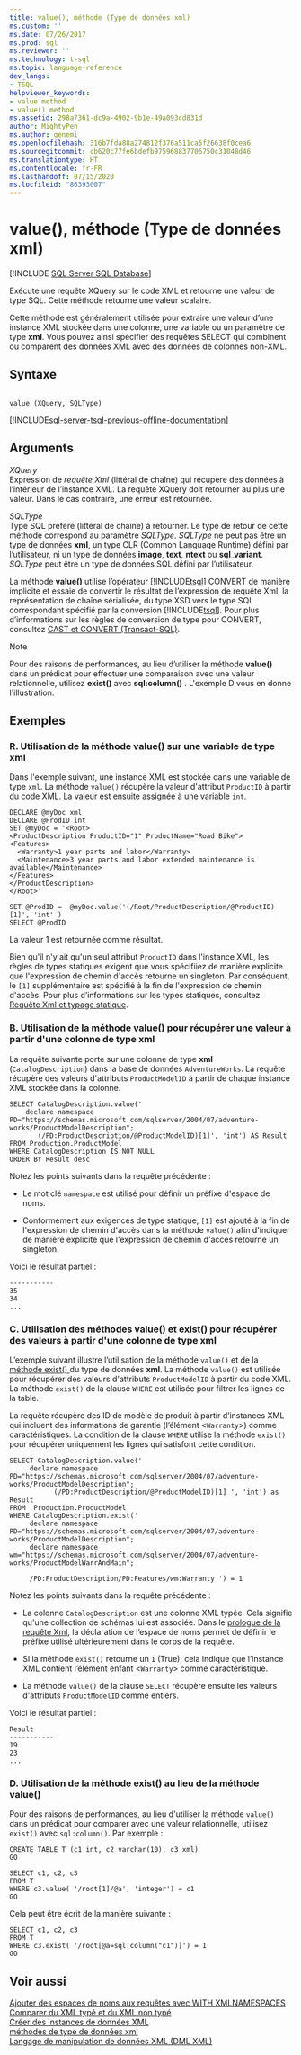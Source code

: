 ```yaml
---
title: value(), méthode (Type de données xml)
ms.custom: ''
ms.date: 07/26/2017
ms.prod: sql
ms.reviewer: ''
ms.technology: t-sql
ms.topic: language-reference
dev_langs:
- TSQL
helpviewer_keywords:
- value method
- value() method
ms.assetid: 298a7361-dc9a-4902-9b1e-49a093cd831d
author: MightyPen
ms.author: genemi
ms.openlocfilehash: 316b7fda88a274812f376a511ca5f26638f0cea6
ms.sourcegitcommit: cb620c77fe6bdefb975968837706750c31048d46
ms.translationtype: HT
ms.contentlocale: fr-FR
ms.lasthandoff: 07/15/2020
ms.locfileid: "86393007"
---
```

# <a name="value-method-xml-data-type"></a>value(), méthode (Type de données xml)
[!INCLUDE [SQL Server SQL Database](../../includes/applies-to-version/sql-asdb.md)]

  Exécute une requête XQuery sur le code XML et retourne une valeur de type SQL. Cette méthode retourne une valeur scalaire.  
  
 Cette méthode est généralement utilisée pour extraire une valeur d’une instance XML stockée dans une colonne, une variable ou un paramètre de type **xml**. Vous pouvez ainsi spécifier des requêtes SELECT qui combinent ou comparent des données XML avec des données de colonnes non-XML.  
  
## <a name="syntax"></a>Syntaxe  
  
```  
  
value (XQuery, SQLType)  
```  
  
[!INCLUDE[sql-server-tsql-previous-offline-documentation](../../includes/sql-server-tsql-previous-offline-documentation.md)]

## <a name="arguments"></a>Arguments
 *XQuery*  
 Expression de *requête Xml* (littéral de chaîne) qui récupère des données à l’intérieur de l’instance XML. La requête XQuery doit retourner au plus une valeur. Dans le cas contraire, une erreur est retournée.  
  
 *SQLType*  
 Type SQL préféré (littéral de chaîne) à retourner. Le type de retour de cette méthode correspond au paramètre *SQLType*. *SQLType* ne peut pas être un type de données **xml**, un type CLR (Common Language Runtime) défini par l’utilisateur, ni un type de données **image**, **text**, **ntext** ou **sql_variant**. *SQLType* peut être un type de données SQL défini par l’utilisateur.  
  
 La méthode **value()** utilise l’opérateur [!INCLUDE[tsql](../../includes/tsql-md.md)] CONVERT de manière implicite et essaie de convertir le résultat de l’expression de requête Xml, la représentation de chaîne sérialisée, du type XSD vers le type SQL correspondant spécifié par la conversion [!INCLUDE[tsql](../../includes/tsql-md.md)]. Pour plus d’informations sur les règles de conversion de type pour CONVERT, consultez [CAST et CONVERT &#40;Transact-SQL&#41;](../../t-sql/functions/cast-and-convert-transact-sql.md).  
  
> [!NOTE]  
>  Pour des raisons de performances, au lieu d’utiliser la méthode **value()** dans un prédicat pour effectuer une comparaison avec une valeur relationnelle, utilisez **exist()** avec **sql:column()** . L'exemple D vous en donne l'illustration.  
  
## <a name="examples"></a>Exemples  
  
### <a name="a-using-the-value-method-against-an-xml-type-variable"></a>R. Utilisation de la méthode value() sur une variable de type xml  
 Dans l'exemple suivant, une instance XML est stockée dans une variable de type `xml`. La méthode `value()` récupère la valeur d'attribut `ProductID` à partir du code XML. La valeur est ensuite assignée à une variable `int`.  
  
```  
DECLARE @myDoc xml  
DECLARE @ProdID int  
SET @myDoc = '<Root>  
<ProductDescription ProductID="1" ProductName="Road Bike">  
<Features>  
  <Warranty>1 year parts and labor</Warranty>  
  <Maintenance>3 year parts and labor extended maintenance is available</Maintenance>  
</Features>  
</ProductDescription>  
</Root>'  
  
SET @ProdID =  @myDoc.value('(/Root/ProductDescription/@ProductID)[1]', 'int' )  
SELECT @ProdID  
```  
  
 La valeur 1 est retournée comme résultat.  
  
 Bien qu'il n'y ait qu'un seul attribut `ProductID` dans l'instance XML, les règles de types statiques exigent que vous spécifiiez de manière explicite que l'expression de chemin d'accès retourne un singleton. Par conséquent, le `[1]` supplémentaire est spécifié à la fin de l'expression de chemin d'accès. Pour plus d’informations sur les types statiques, consultez [Requête Xml et typage statique](../../xquery/xquery-and-static-typing.md).  
  
### <a name="b-using-the-value-method-to-retrieve-a-value-from-an-xml-type-column"></a>B. Utilisation de la méthode value() pour récupérer une valeur à partir d'une colonne de type xml  
 La requête suivante porte sur une colonne de type **xml** (`CatalogDescription`) dans la base de données `AdventureWorks`. La requête récupère des valeurs d'attributs `ProductModelID` à partir de chaque instance XML stockée dans la colonne.  
  
```  
SELECT CatalogDescription.value('             
    declare namespace PD="https://schemas.microsoft.com/sqlserver/2004/07/adventure-works/ProductModelDescription";             
       (/PD:ProductDescription/@ProductModelID)[1]', 'int') AS Result             
FROM Production.ProductModel             
WHERE CatalogDescription IS NOT NULL             
ORDER BY Result desc             
```  
  
 Notez les points suivants dans la requête précédente :  
  
-   Le mot clé `namespace` est utilisé pour définir un préfixe d'espace de noms.  
  
-   Conformément aux exigences de type statique, `[1]` est ajouté à la fin de l'expression de chemin d'accès dans la méthode `value()` afin d'indiquer de manière explicite que l'expression de chemin d'accès retourne un singleton.  
  
 Voici le résultat partiel :  
  
```  
-----------  
35           
34           
...  
```  
  
### <a name="c-using-the-value-and-exist-methods-to-retrieve-values-from-an-xml-type-column"></a>C. Utilisation des méthodes value() et exist() pour récupérer des valeurs à partir d'une colonne de type xml  
 L’exemple suivant illustre l’utilisation de la méthode `value()` et de la [méthode exist() ](../../t-sql/xml/exist-method-xml-data-type.md) du type de données **xml**. La méthode `value()` est utilisée pour récupérer des valeurs d'attributs `ProductModelID` à partir du code XML. La méthode `exist()` de la clause `WHERE` est utilisée pour filtrer les lignes de la table.  
  
 La requête récupère des ID de modèle de produit à partir d’instances XML qui incluent des informations de garantie (l’élément <`Warranty`>) comme caractéristiques. La condition de la clause `WHERE` utilise la méthode `exist()` pour récupérer uniquement les lignes qui satisfont cette condition.  
  
```  
SELECT CatalogDescription.value('  
     declare namespace PD="https://schemas.microsoft.com/sqlserver/2004/07/adventure-works/ProductModelDescription";  
           (/PD:ProductDescription/@ProductModelID)[1] ', 'int') as Result  
FROM  Production.ProductModel  
WHERE CatalogDescription.exist('  
     declare namespace PD="https://schemas.microsoft.com/sqlserver/2004/07/adventure-works/ProductModelDescription";  
     declare namespace wm="https://schemas.microsoft.com/sqlserver/2004/07/adventure-works/ProductModelWarrAndMain";  
  
     /PD:ProductDescription/PD:Features/wm:Warranty ') = 1  
```  
  
 Notez les points suivants dans la requête précédente :  
  
-   La colonne `CatalogDescription` est une colonne XML typée. Cela signifie qu'une collection de schémas lui est associée. Dans le [prologue de la requête Xml](../../xquery/modules-and-prologs-xquery-prolog.md), la déclaration de l’espace de noms permet de définir le préfixe utilisé ultérieurement dans le corps de la requête.  
  
-   Si la méthode `exist()` retourne un `1` (True), cela indique que l’instance XML contient l’élément enfant <`Warranty`> comme caractéristique.  
  
-   La méthode `value()` de la clause `SELECT` récupère ensuite les valeurs d'attributs `ProductModelID` comme entiers.  
  
 Voici le résultat partiel :  
  
```  
Result       
-----------  
19           
23           
...  
```  
  
### <a name="d-using-the-exist-method-instead-of-the-value-method"></a>D. Utilisation de la méthode exist() au lieu de la méthode value()  
 Pour des raisons de performances, au lieu d'utiliser la méthode `value()` dans un prédicat pour comparer avec une valeur relationnelle, utilisez `exist()` avec `sql:column()`. Par exemple :  
  
```  
CREATE TABLE T (c1 int, c2 varchar(10), c3 xml)  
GO  
  
SELECT c1, c2, c3   
FROM T  
WHERE c3.value( '/root[1]/@a', 'integer') = c1  
GO  
```  
  
 Cela peut être écrit de la manière suivante :  
  
```  
SELECT c1, c2, c3   
FROM T  
WHERE c3.exist( '/root[@a=sql:column("c1")]') = 1  
GO  
```  
  
## <a name="see-also"></a>Voir aussi  
 [Ajouter des espaces de noms aux requêtes avec WITH XMLNAMESPACES](../../relational-databases/xml/add-namespaces-to-queries-with-with-xmlnamespaces.md)   
 [Comparer du XML typé et du XML non typé](../../relational-databases/xml/compare-typed-xml-to-untyped-xml.md)   
 [Créer des instances de données XML](../../relational-databases/xml/create-instances-of-xml-data.md)   
 [méthodes de type de données xml](../../t-sql/xml/xml-data-type-methods.md)   
 [Langage de manipulation de données XML &#40;DML XML&#41;](../../t-sql/xml/xml-data-modification-language-xml-dml.md)  
  
  
